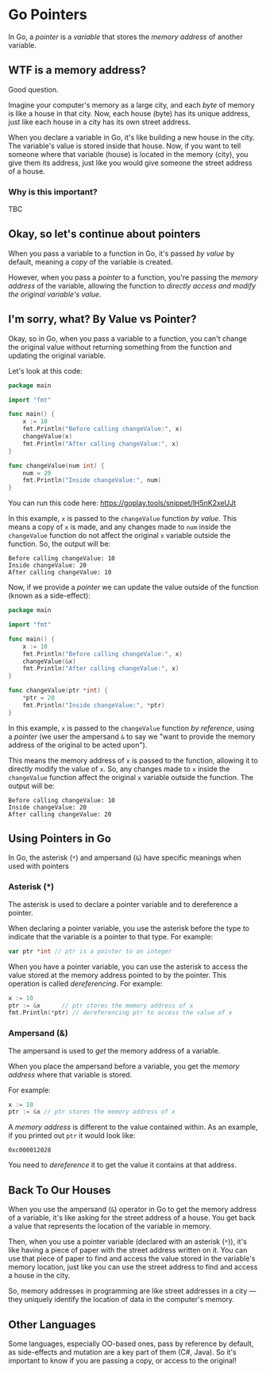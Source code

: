 # Go Pointers

In Go, a *pointer* is a *variable* that stores the *memory address* of another variable. 

## WTF is a memory address?

Good question.

Imagine your computer's memory as a large city, and each *byte* of memory is like a house in that city. Now, each house (byte) has its unique address, just like each house in a city has its own street address.

When you declare a variable in Go, it's like building a new house in the city. The variable's value is stored inside that house. Now, if you want to tell someone where that variable (house) is located in the memory (city), you give them its address, just like you would give someone the street address of a house.

### Why is this important?

TBC

## Okay, so let's continue about pointers

When you pass a variable to a function in Go, it's passed *by value* by default, meaning a *copy* of the variable is created. 

However, when you pass a *pointer* to a function, you're passing the *memory address* of the variable, allowing the function to *directly access and modify the original variable's value*.

## I'm sorry, what? By Value vs Pointer?

Okay, so in Go, when you pass a variable to a function, you can't change the original value without returning something from the function and updating the original variable.

Let's look at this code:

```go
package main

import "fmt"

func main() {
    x := 10
    fmt.Println("Before calling changeValue:", x)
    changeValue(x)
    fmt.Println("After calling changeValue:", x)
}

func changeValue(num int) {
    num = 20
    fmt.Println("Inside changeValue:", num)
}
```

You can run this code here: https://goplay.tools/snippet/lH5nK2xeUJt

In this example, `x` is passed to the `changeValue` function *by value*. This means a copy of `x` is made, and any changes made to `num` inside the `changeValue` function do not affect the original `x` variable outside the function. So, the output will be:

```
Before calling changeValue: 10
Inside changeValue: 20
After calling changeValue: 10
```

Now, if we provide a *pointer* we can update the value outside of the function (known as a side-effect):

```go
package main

import "fmt"

func main() {
    x := 10
    fmt.Println("Before calling changeValue:", x)
    changeValue(&x)
    fmt.Println("After calling changeValue:", x)
}

func changeValue(ptr *int) {
    *ptr = 20
    fmt.Println("Inside changeValue:", *ptr)
}

```

In this example, `x` is passed to the `changeValue` function *by reference*, using a *pointer* (we user the ampersand `&` to say we "want to provide the memory address of the original to be acted upon"). 

This means the memory address of `x` is passed to the function, allowing it to directly modify the value of `x`. So, any changes made to `x` inside the `changeValue` function affect the original `x` variable outside the function. The output will be:

```
Before calling changeValue: 10
Inside changeValue: 20
After calling changeValue: 20
```

## Using Pointers in Go

In Go, the asterisk (`*`) and ampersand (`&`) have specific meanings when used with pointers

### Asterisk (*)

The asterisk is used to declare a pointer variable and to dereference a pointer.

When declaring a pointer variable, you use the asterisk before the type to indicate that the variable is a pointer to that type. For example:

```go
var ptr *int // ptr is a pointer to an integer
```

When you have a pointer variable, you can use the asterisk to access the value stored at the memory address pointed to by the pointer. This operation is called *dereferencing*. For example:

```go
x := 10
ptr := &x      // ptr stores the memory address of x
fmt.Println(*ptr) // dereferencing ptr to access the value of x
```

### Ampersand (&)

The ampersand is used to *get* the memory address of a variable.

When you place the ampersand before a variable, you get the *memory address* where that variable is stored. 

For example:

```go
x := 10
ptr := &x // ptr stores the memory address of x
```

A *memory address* is different to the value contained within. As an example, if you printed out `ptr` it would look like:

```
0xc000012028
```

You need to *dereference* it to get the value it contains at that address.

## Back To Our Houses

When you use the ampersand (`&`) operator in Go to get the memory address of a variable, it's like asking for the street address of a house. You get back a value that represents the location of the variable in memory.

Then, when you use a pointer variable (declared with an asterisk (`*`)), it's like having a piece of paper with the street address written on it. You can use that piece of paper to find and access the value stored in the variable's memory location, just like you can use the street address to find and access a house in the city.

So, memory addresses in programming are like street addresses in a city — they uniquely identify the location of data in the computer's memory.

## Other Languages

Some languages, especially OO-based ones, pass by reference by default, as side-effects and mutation are a key part of them (C#, Java). So it's important to know if you are passing a copy, or access to the original!